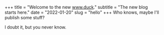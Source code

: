 +++
title = "Welcome to the new www.duck."
subtitle = "The new blog starts here."
date = "2022-01-20"
slug = "hello"
+++
Who knows, maybe I'll publish some stuff?

I doubt it, but you never know.